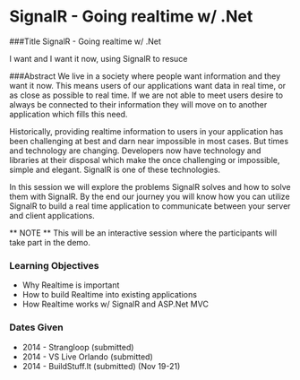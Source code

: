 SignalR - Going realtime w/ .Net
==============
###Title
SignalR - Going realtime w/ .Net

I want and I want it now, using SignalR to resuce

###Abstract
We live in a society where people want information and they want it now.  This means users of our applications want data in real time, or as close as possible to real time.  If we are not able to meet users desire to always be connected to their information they will move on to another application which fills this need.

Historically, providing realtime information to users in your application has been challenging at best and darn near impossible in most cases.  But times and technology are changing.  Developers now have technology and libraries at their disposal which make the once challenging or impossible, simple and elegant. SignalR is one of these technologies.

In this session we will explore the problems SignalR solves and how to solve them with SignalR.  By the end our journey you will know how you can utilize SignalR to build a real time application to communicate between your server and client applications.

** NOTE **
This will be an interactive session where the participants will take part in the demo.

### Learning Objectives
- Why Realtime is important
- How to build Realtime into existing applications
- How Realtime works w/ SignalR and ASP.Net MVC

### Dates Given
- 2014 - Strangloop (submitted)
- 2014 - VS Live Orlando (submitted)
- 2014 - BuildStuff.lt (submitted) (Nov 19-21)
